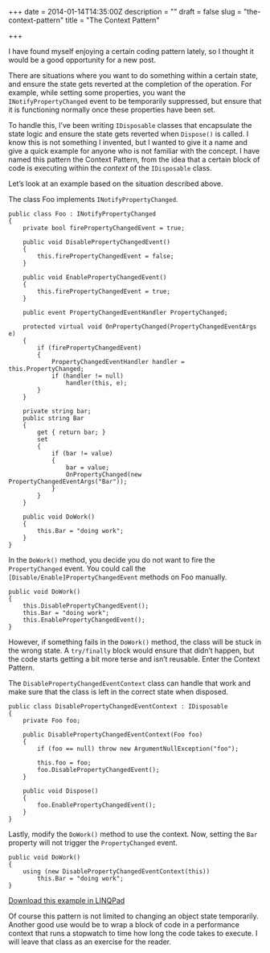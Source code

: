 +++
date = 2014-01-14T14:35:00Z
description = ""
draft = false
slug = "the-context-pattern"
title = "The Context Pattern"

+++


I have found myself enjoying a certain coding pattern lately, so I thought it would be a good opportunity for a new post.

There are situations where you want to do something within a certain state, and ensure the state gets reverted at the completion of the operation. For example, while setting some properties, you want the `INotifyPropertyChanged` event to be temporarily suppressed, but ensure that it is functioning normally once these properties have been set.

To handle this, I’ve been writing `IDisposable` classes that encapsulate the state logic and ensure the state gets reverted when `Dispose()` is called. I know this is not something I invented, but I wanted to give it a name and give a quick example for anyone who is not familiar with the concept. I have named this pattern the Context Pattern, from the idea that a certain block of code is executing within the *context* of the `IDisposable` class.

Let’s look at an example based on the situation described above.

The class Foo implements `INotifyPropertyChanged`.

```
public class Foo : INotifyPropertyChanged
{
    private bool firePropertyChangedEvent = true;
    
    public void DisablePropertyChangedEvent()
    {
        this.firePropertyChangedEvent = false;  
    }
    
    public void EnablePropertyChangedEvent()
    {
        this.firePropertyChangedEvent = true;   
    }   
    
    public event PropertyChangedEventHandler PropertyChanged;
    
    protected virtual void OnPropertyChanged(PropertyChangedEventArgs e)
    {
        if (firePropertyChangedEvent)
        {
            PropertyChangedEventHandler handler = this.PropertyChanged;
            if (handler != null)
                handler(this, e);
        }
    }
    
    private string bar;
    public string Bar
    {
        get { return bar; }
        set 
        {
            if (bar != value)
            {
                bar = value;
                OnPropertyChanged(new PropertyChangedEventArgs("Bar")); 
            }
        }
    }
    
    public void DoWork()
    {
        this.Bar = "doing work";
    }
}
```

In the `DoWork()` method, you decide you do not want to fire the `PropertyChanged` event. You could call the `[Disable/Enable]PropertyChangedEvent` methods on Foo manually.

```
public void DoWork()
{
    this.DisablePropertyChangedEvent();
    this.Bar = "doing work";
    this.EnablePropertyChangedEvent();
}
```

However, if something fails in the `DoWork()` method, the class will be stuck in the wrong state. A `try/finally` block would ensure that didn’t happen, but the code starts getting a bit more terse and isn’t reusable. Enter the Context Pattern.

The `DisablePropertyChangedEventContext` class can handle that work and make sure that the class is left in the correct state when disposed.

```
public class DisablePropertyChangedEventContext : IDisposable
{
    private Foo foo;
    
    public DisablePropertyChangedEventContext(Foo foo)
    {
        if (foo == null) throw new ArgumentNullException("foo");
        
        this.foo = foo;     
        foo.DisablePropertyChangedEvent();
    }
    
    public void Dispose()
    {
        foo.EnablePropertyChangedEvent();
    }
}
```

Lastly, modify the `DoWork()` method to use the context. Now, setting the `Bar` property will not trigger the `PropertyChanged` event.

```
public void DoWork()
{
    using (new DisablePropertyChangedEventContext(this))
        this.Bar = "doing work";
}
```

[Download this example in LINQPad](https://dl.dropboxusercontent.com/u/107783/codecisions/ContextPattern.zip)

Of course this pattern is not limited to changing an object state temporarily. Another good use would be to wrap a block of code in a performance context that runs a stopwatch to time how long the code takes to execute. I will leave that class as an exercise for the reader.

